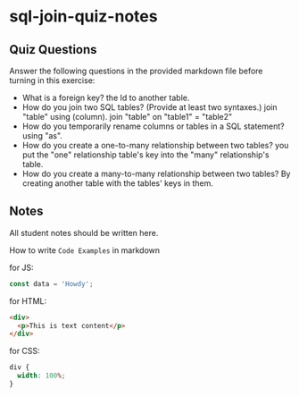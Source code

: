 # sql-join-quiz-notes

## Quiz Questions

Answer the following questions in the provided markdown file before turning in this exercise:

- What is a foreign key?
  the Id to another table.
- How do you join two SQL tables? (Provide at least two syntaxes.)
  join "table" using (column). join "table" on "table1" = "table2"
- How do you temporarily rename columns or tables in a SQL statement?
  using "as".
- How do you create a one-to-many relationship between two tables?
  you put the "one" relationship table's key into the "many" relationship's table.
- How do you create a many-to-many relationship between two tables?
  By creating another table with the tables' keys in them.

## Notes

All student notes should be written here.

How to write `Code Examples` in markdown

for JS:

```javascript
const data = 'Howdy';
```

for HTML:

```html
<div>
  <p>This is text content</p>
</div>
```

for CSS:

```css
div {
  width: 100%;
}
```
